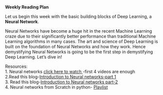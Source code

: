 **Weekly Reading Plan**

Let us begin this week with the basic building blocks of Deep Learning, a **Neural Network**. 

Neural Networks have become a huge hit in the recent Machine Learning craze due to their significantly better performance than traditional Machine Learning algorithms in many cases. The art and science of Deep Learning is built on the foundation of Neural Networks and how they work. Hence demystifying Neural Networks is going to be the first step in demystifying Deep Learning. Let’s dive in!

Resources:
    \
    1. Neural networks [click here to watch ](https://youtube.com/playlist?list=PLZHQObOWTQDNU6R1_67000Dx_ZCJB-3pi&si=VDIpZWHR-d4PyUlC)-first 4 videos are enough
    \
    2.Read this blog-[Introduction to Neural networks-part 1](https://medium.com/deep-learning-demystified/introduction-to-neural-networks-part-1-e13f132c6d7e)
    \
    3. Read this blog-[Introduction to Neural networks part-2](https://medium.com/deep-learning-demystified/introduction-to-neural-networks-part-2-c261a99f4138)
    \
    4. Neural networks from Scratch in python- [Playlist](https://www.youtube.com/playlist?list=PLQVvvaa0QuDcjD5BAw2DxE6OF2tius3V3)

